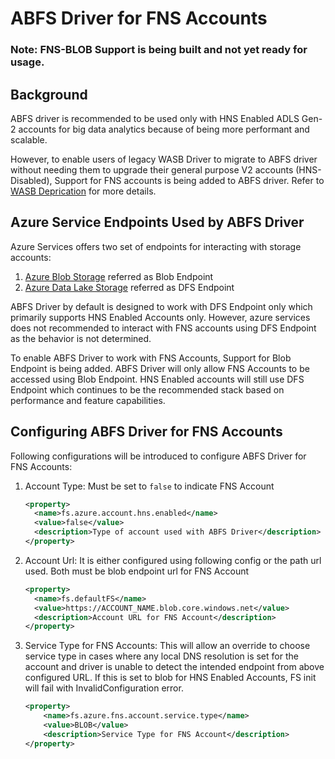 # ABFS Driver for FNS Accounts

### Note: FNS-BLOB Support is being built and not yet ready for usage.

## Background
ABFS driver is recommended to be used only with HNS Enabled ADLS Gen-2 accounts
for big data analytics because of being more performant and scalable.

However, to enable users of legacy WASB Driver to migrate to ABFS driver without
needing them to upgrade their general purpose V2 accounts (HNS-Disabled), Support
for FNS accounts is being added to ABFS driver.
Refer to [WASB Deprication](./wasb.html) for more details.

## Azure Service Endpoints Used by ABFS Driver
Azure Services offers two set of endpoints for interacting with storage accounts:
1. [Azure Blob Storage](https://learn.microsoft.com/en-us/rest/api/storageservices/blob-service-rest-api) referred as Blob Endpoint
2. [Azure Data Lake Storage](https://learn.microsoft.com/en-us/rest/api/storageservices/datalakestoragegen2/operation-groups) referred as DFS Endpoint

ABFS Driver by default is designed to work with DFS Endpoint only which primarily
supports HNS Enabled Accounts only. However, azure services does not recommended
to interact with FNS accounts using DFS Endpoint as the behavior is not determined.

To enable ABFS Driver to work with FNS Accounts, Support for Blob Endpoint is being added.
ABFS Driver will only allow FNS Accounts to be accessed using Blob Endpoint.
HNS Enabled accounts will still use DFS Endpoint which continues to be the
recommended stack based on performance and feature capabilities.

## Configuring ABFS Driver for FNS Accounts
Following configurations will be introduced to configure ABFS Driver for FNS Accounts:
1. Account Type: Must be set to `false` to indicate FNS Account
    ```xml
    <property>
      <name>fs.azure.account.hns.enabled</name>
      <value>false</value>
      <description>Type of account used with ABFS Driver</description>
    </property>
    ```

2. Account Url: It is either configured using following config or the path url used.
   Both must be blob endpoint url for FNS Account
    ```xml
    <property>
      <name>fs.defaultFS</name>
      <value>https://ACCOUNT_NAME.blob.core.windows.net</value>
      <description>Account URL for FNS Account</description>
    </property>
    ```
2. Service Type for FNS Accounts: This will allow an override to choose service
   type in cases where any local DNS resolution is set for the account and driver is
   unable to detect the intended endpoint from above configured URL. If this is set
   to blob for HNS Enabled Accounts, FS init will fail with InvalidConfiguration error.
    ```xml
   <property>
        <name>fs.azure.fns.account.service.type</name>
        <value>BLOB</value>
        <description>Service Type for FNS Account</description>
    </property>
    ```